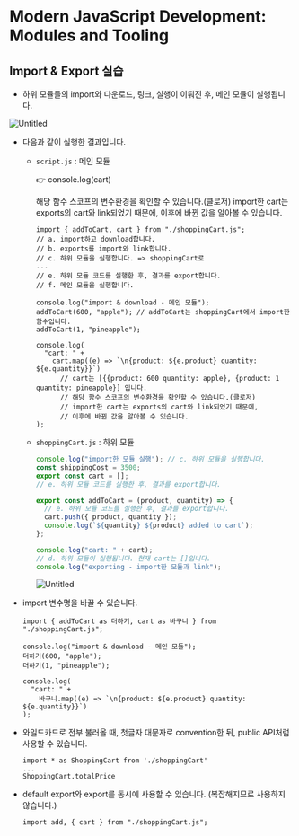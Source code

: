 # Modern JavaScript Development: Modules and Tooling

## Import & Export 실습

- 하위 모듈들의 import와 다운로드, 링크, 실행이 이뤄진 후, 메인 모듈이 실행됩니다.

![Untitled](https://s3-us-west-2.amazonaws.com/secure.notion-static.com/b56971bf-0b49-402d-a9f1-7fcbadccc128/Untitled.png)

- 다음과 같이 실행한 결과입니다.
  - `script.js` : 메인 모듈
      <aside>
      👉 console.log(cart)
      
      해당 함수 스코프의 변수환경을 확인할 수 있습니다.(클로저)
      import한 cart는 exports의 cart와 link되었기 때문에,  이후에 바뀐 값을 알아볼 수 있습니다.
      
      </aside>
      
      ```tsx
      import { addToCart, cart } from "./shoppingCart.js"; 
      // a. import하고 download합니다.
      // b. exports를 import와 link합니다.
      // c. 하위 모듈을 실행합니다. => shoppingCart로
      ...
      // e. 하위 모듈 코드를 실행한 후, 결과를 export합니다.
      // f. 메인 모듈을 실행합니다.
      
      console.log("import & download - 메인 모듈");
      addToCart(600, "apple"); // addToCart는 shoppingCart에서 import한 함수입니다. 
      addToCart(1, "pineapple");
      
      console.log(
        "cart: " +
          cart.map((e) => `\n{product: ${e.product} quantity: ${e.quantity}}`)
      		// cart는 [{{product: 600 quantity: apple}, {product: 1 quantity: pineapple}] 입니다.
      		// 해당 함수 스코프의 변수환경을 확인할 수 있습니다.(클로저)
      		// import한 cart는 exports의 cart와 link되었기 때문에, 
      		// 이후에 바뀐 값을 알아볼 수 있습니다.
      );
      ```

  - `shoppingCart.js` : 하위 모듈
    ```jsx
    console.log("import한 모듈 실행"); // c. 하위 모듈을 실행합니다.
    const shippingCost = 3500;
    export const cart = [];
    // e. 하위 모듈 코드를 실행한 후, 결과를 export합니다.

    export const addToCart = (product, quantity) => {
      // e. 하위 모듈 코드를 실행한 후, 결과를 export합니다.
      cart.push({ product, quantity });
      console.log(`${quantity} ${product} added to cart`);
    };

    console.log("cart: " + cart);
    // d. 하위 모듈이 실행됩니다. 현재 cart는 []입니다.
    console.log("exporting - import한 모듈과 link");
    ```
    ![Untitled](https://s3-us-west-2.amazonaws.com/secure.notion-static.com/5905eb0b-71ce-4888-ab52-55c0d0f15b91/Untitled.png)
- import 변수명을 바꿀 수 있습니다.
  ```tsx
  import { addToCart as 더하기, cart as 바구니 } from "./shoppingCart.js";

  console.log("import & download - 메인 모듈");
  더하기(600, "apple");
  더하기(1, "pineapple");

  console.log(
    "cart: " +
      바구니.map((e) => `\n{product: ${e.product} quantity: ${e.quantity}}`)
  );
  ```
- 와일드카드로 전부 불러올 때, 첫글자 대문자로 convention한 뒤, public API처럼 사용할 수 있습니다.
  ```tsx
  import * as ShoppingCart from './shoppingCart'
  ...
  ShoppingCart.totalPrice
  ```
- default export와 export를 동시에 사용할 수 있습니다. (복잡해지므로 사용하지 않습니다.)
  ```tsx
  import add, { cart } from "./shoppingCart.js";
  ```
